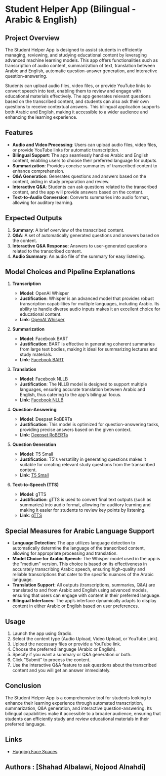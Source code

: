 # Student Helper App (Bilingual - Arabic & English)

## Project Overview
The Student Helper App is designed to assist students in efficiently managing, reviewing, and studying educational content by leveraging advanced machine learning models. This app offers functionalities such as transcription of audio content, summarization of text, translation between Arabic and English, automatic question-answer generation, and interactive question-answering.

Students can upload audio files, video files, or provide YouTube links to convert speech into text, enabling them to review and engage with educational materials effectively. The app generates relevant questions based on the transcribed content, and students can also ask their own questions to receive contextual answers. This bilingual application supports both Arabic and English, making it accessible to a wider audience and enhancing the learning experience.

## Features
- **Audio and Video Processing**: Users can upload audio files, video files, or provide YouTube links for automatic transcription.
- **Bilingual Support**: The app seamlessly handles Arabic and English content, enabling users to choose their preferred language for outputs.
- **Summarization**: Provides concise summaries of transcribed content to enhance comprehension.
- **Q&A Generation**: Generates questions and answers based on the content, aiding in study preparation and review.
- **Interactive Q&A**: Students can ask questions related to the transcribed content, and the app will provide answers based on the content.
- **Text-to-Audio Conversion**: Converts summaries into audio format, allowing for auditory learning.

## Expected Outputs
1. **Summary**: A brief overview of the transcribed content.
3. **Q&A**: A set of automatically generated questions and answers based on the content.
4. **Interactive Q&A Response**: Answers to user-generated questions related to the transcribed content.
5. **Audio Summary**: An audio file of the summary for easy listening.

## Model Choices and Pipeline Explanations
1. **Transcription**
   - **Model**: OpenAI Whisper
   - **Justification**: Whisper is an advanced model that provides robust transcription capabilities for multiple languages, including Arabic. Its ability to handle diverse audio inputs makes it an excellent choice for educational content.
   - **Link**: [OpenAI Whisper](https://github.com/openai/whisper)
  
2. **Summarization**
   - **Model**: Facebook BART
   - **Justification**: BART is effective in generating coherent summaries from large text bodies, making it ideal for summarizing lectures and study materials.
   - **Link**: [Facebook BART](https://huggingface.co/facebook/bart-large-cnn)

3. **Translation**
   - **Model**: Facebook NLLB
   - **Justification**: The NLLB model is designed to support multiple languages, ensuring accurate translation between Arabic and English, thus catering to the app's bilingual focus.
   - **Link**: [Facebook NLLB](https://huggingface.co/facebook/nllb-200-distilled-600M)

4. **Question-Answering**
   - **Model**: Deepset RoBERTa
   - **Justification**: This model is optimized for question-answering tasks, providing precise answers based on the given context.
   - **Link**: [Deepset RoBERTa](https://huggingface.co/deepset/roberta-base-squad2)

5. **Question Generation**
   - **Model**: T5 Small
   - **Justification**: T5's versatility in generating questions makes it suitable for creating relevant study questions from the transcribed content.
   - **Link**: [T5 Small](https://github.com/patil-suraj/question_generation)

6. **Text-to-Speech (TTS)**
   - **Model**: gTTS 
   - **Justification**: gTTS is used to convert final text outputs (such as summaries) into audio format, allowing for auditory learning and making it easier for students to review key points by listening.
   - **Link**: [gTTS](https://pypi.org/project/gTTS/)

## Special Measures for Arabic Language Support
- **Language Detection**: The app utilizes language detection to automatically determine the language of the transcribed content, allowing for appropriate processing and translation.
- **Model Choice for Arabic Speech**: The Whisper model used in the app is the "medium" version. This choice is based on its effectiveness in accurately transcribing Arabic speech, ensuring high-quality and reliable transcriptions that cater to the specific nuances of the Arabic language.
- **Translation Support**: All outputs (transcriptions, summaries, Q&A) are translated to and from Arabic and English using advanced models, ensuring that users can engage with content in their preferred language.
- **Bilingual Interfaces**: The app’s interface dynamically adapts to display content in either Arabic or English based on user preferences.

## Usage
1. Launch the app using Gradio.
2. Select the content type (Audio Upload, Video Upload, or YouTube Link).
3. Upload the necessary files or provide a YouTube link.
4. Choose the preferred language (Arabic or English).
5. Specify if you want a summary or Q&A generation or both.
6. Click "Submit" to process the content.
7. Use the interactive Q&A feature to ask questions about the transcribed content and you will get an answer immediately.

## Conclusion
The Student Helper App is a comprehensive tool for students looking to enhance their learning experience through automated transcription, summarization, Q&A generation, and interactive question-answering. Its bilingual capabilities make it accessible to a broader audience, ensuring that students can efficiently study and review educational materials in their preferred language.

## Links
- [Hugging Face Spaces](https://huggingface.co/spaces)

## Authors : [Shahad Albalawi, Nojood Alnahdi]
